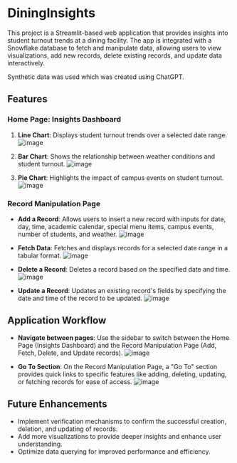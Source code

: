 # DiningInsights

This project is a Streamlit-based web application that provides insights into student turnout trends at a dining facility. The app is integrated with a Snowflake database to fetch and manipulate data, allowing users to view visualizations, add new records, delete existing records, and update data interactively.

Synthetic data was used which was created using ChatGPT.

## Features

### Home Page: Insights Dashboard
1. **Line Chart**:   Displays student turnout trends over a selected date range.
![image](https://github.com/user-attachments/assets/95fba10e-40f4-4c2f-8196-42031f9e5976)

2. **Bar Chart**:   Shows the relationship between weather conditions and student turnout.
![image](https://github.com/user-attachments/assets/41599d10-aead-4d6a-ada0-d7527c531cd3)

3. **Pie Chart**:   Highlights the impact of campus events on student turnout.
![image](https://github.com/user-attachments/assets/48825617-d1c6-475d-b3e8-d99c382c8139)

### Record Manipulation Page
- **Add a Record**:   Allows users to insert a new record with inputs for date, day, time, academic calendar, special menu items, campus events, number of students, and weather.
  ![image](https://github.com/user-attachments/assets/b0f7eb24-cf6b-41aa-99f7-a36df3430e89)

- **Fetch Data**:   Fetches and displays records for a selected date range in a tabular format.
  ![image](https://github.com/user-attachments/assets/412c02e1-5a7d-433d-8fb6-8cab56147763)

- **Delete a Record**:   Deletes a record based on the specified date and time.
  ![image](https://github.com/user-attachments/assets/e4828edc-d4a9-4e48-8964-7ca6d9a4c770)

- **Update a Record**:   Updates an existing record's fields by specifying the date and time of the record to be updated.
  ![image](https://github.com/user-attachments/assets/01602265-97be-4c6f-810a-47b79421c735)

## Application Workflow
- **Navigate between pages**:
Use the sidebar to switch between the Home Page (Insights Dashboard) and the Record Manipulation Page (Add, Fetch, Delete, and Update records).
![image](https://github.com/user-attachments/assets/cbc5e358-849c-419b-b647-0f02889b2211)


- **Go To Section**: On the Record Manipulation Page, a "Go To" section provides quick links to specific features like adding, deleting, updating, or fetching records for ease of access.
![image](https://github.com/user-attachments/assets/10fc4f01-5e77-4b0f-a804-5a3370fcb31a)

## Future Enhancements
- Implement verification mechanisms to confirm the successful creation, deletion, and updating of records.
- Add more visualizations to provide deeper insights and enhance user understanding.
- Optimize data querying for improved performance and efficiency.


